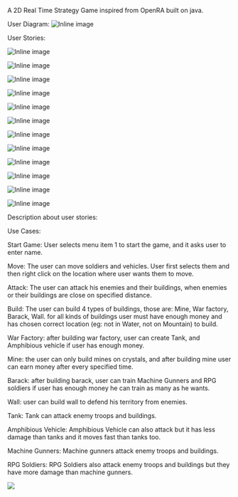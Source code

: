 A 2D Real Time Strategy Game inspired from OpenRA built on java.

User Diagram:
![Inline image](wiki/userdiagram.PNG)

User Stories:

![Inline image](wiki/start.PNG)

![Inline image](wiki/move.png)

![Inline image](wiki/attack.png)

![Inline image](wiki/barrack.png)

![Inline image](wiki/mine.png)

![Inline image](wiki/wall.png)

![Inline image](wiki/warfactory.png)

![Inline image](wiki/MG.png)

![Inline image](wiki/RPG.png)

![Inline image](wiki/tank.png)

![Inline image](wiki/amphibious.png)

![Inline image](wiki/exit.png)

Description about user stories:

Use Cases:

Start Game: User selects menu item 1 to start the game, and it asks user to enter name.

Move: The user can move soldiers and vehicles. User first selects them and then right click on the location where user wants them to move. 

Attack: The user can attack his enemies and their buildings, when enemies or their buildings are close on specified distance.

Build: The user can build 4 types of buildings, those are: Mine, War factory, Barack, Wall. for all kinds of buildings user must have enough money and has chosen correct location (eg: not in Water, not on Mountain) to build.

War Factory: after building war factory, user can create Tank, and Amphibious vehicle if user has enough money.

Mine:  the user can only build mines on crystals, and after building mine user can earn money after every specified time.

Barack: after building barack, user can train Machine Gunners and RPG soldiers if user has enough money he can train as many as he wants.

Wall: user can build wall to defend his territory from enemies.

Tank: Tank can attack enemy troops and buildings.

Amphibious Vehicle: Amphibious Vehicle can also attack but it has less damage than tanks and it moves fast than tanks too.

Machine Gunners: Machine gunners attack enemy troops and buildings.

RPG Soldiers: RPG Soldiers also attack  enemy troops and buildings but they have more damage than machine gunners.



<img src="cnc-defend.png">


